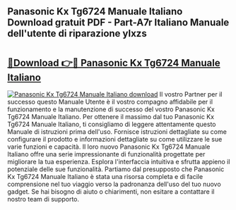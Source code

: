 ## Panasonic Kx Tg6724 Manuale Italiano Download gratuit PDF - Part-A7r Italiano Manuale dell'utente di riparazione yIxzs

# <h2><a href="http://dfdxpo.blite.top/?on=Panasonic+Kx+Tg6724+Manuale+Italiano">🔗Download 👉🔴 Panasonic Kx Tg6724 Manuale Italiano</a></h2>

[![Panasonic Kx Tg6724 Manuale Italiano download](https://i.imgur.com/lujVjoI.png)](http://dfdxpo.blite.top/?on=Panasonic+Kx+Tg6724+Manuale+Italiano)
Il vostro Partner per il successo questo Manuale Utente è il vostro compagno affidabile per il funzionamento e la manutenzione di successo del vostro Panasonic Kx Tg6724 Manuale Italiano. Per ottenere il massimo dal tuo Panasonic Kx Tg6724 Manuale Italiano, ti consigliamo di leggere attentamente questo Manuale di istruzioni prima dell'uso. Fornisce istruzioni dettagliate su come configurare il prodotto e informazioni dettagliate su come utilizzare le sue varie funzioni e capacità. Il loro nuovo Panasonic Kx Tg6724 Manuale Italiano offre una serie impressionante di funzionalità progettate per migliorare la tua esperienza. Esplora l'interfaccia intuitiva e sfrutta appieno il potenziale delle sue funzionalità. Partiamo dal presupposto che Panasonic Kx Tg6724 Manuale Italiano è stata una risorsa completa e di facile comprensione nel tuo viaggio verso la padronanza dell'uso del tuo nuovo gadget. Se hai bisogno di aiuto o chiarimenti, non esitare a contattare il nostro team di supporto.
